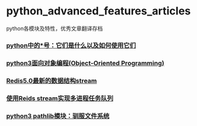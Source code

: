 # python_advanced_features_articles
python各模块及特性，优秀文章翻译存档
### [python中的*号：它们是什么以及如何使用它们](https://github.com/Boreas514/python_advanced_features_articles/blob/master/Asterisks%20in%20Python.md)

### [python3面向对象编程(Object-Oriented Programming)](https://github.com/Boreas514/python_advanced_features_articles/blob/master/Object-Oriented%20Programming(OOP)%20in%20Python3.md)

### [Redis5.0最新的数据结构stream](https://github.com/Boreas514/python_advanced_features_articles/blob/master/Introduction%20to%20Redis%20Streams.md)

### [使用Reids stream实现多进程任务队列](https://github.com/Boreas514/python_advanced_features_articles/blob/master/Multi-process%20task%20queue%20using%20Redis%20Streams.md)

### [python3 pathlib模块：驯服文件系统](https://github.com/Boreas514/python_advanced_features_articles/blob/master/Python3%20pathlib%20Module.md)


